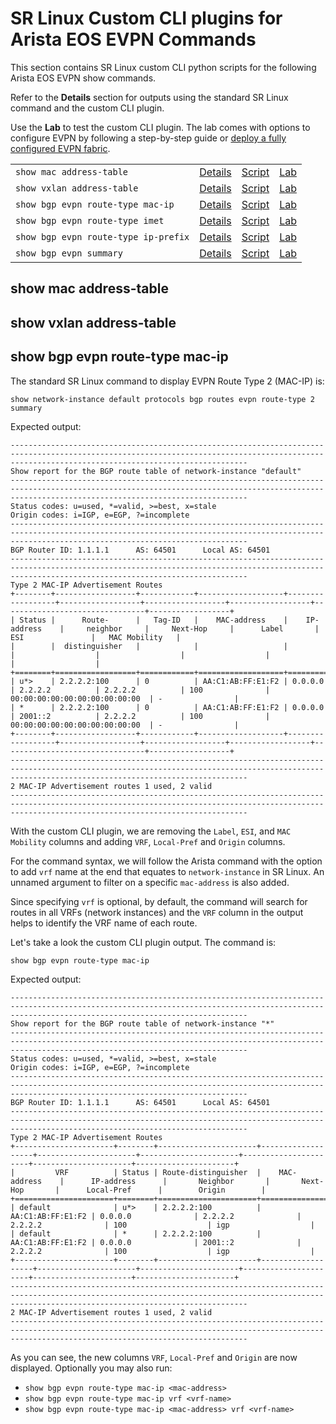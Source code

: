 # SR Linux Custom CLI plugins for Arista EOS EVPN Commands

This section contains SR Linux custom CLI python scripts for the following Arista EOS EVPN show commands.

Refer to the **Details** section for outputs using the standard SR Linux command and the custom CLI plugin.

Use the **Lab** to test the custom CLI plugin. The lab comes with options to configure EVPN by following a step-by-step guide or [deploy a fully configured EVPN fabric](https://github.com/srlinuxamericas/N92-evpn/blob/main/README.md#explore-this-lab-with-everything-pre-configured).

|   |   |   |   |
|---|---|---|---|
| `show mac address-table` | [Details]() | [Script]() | [Lab](https://github.com/srlinuxamericas/N92-evpn) |
| `show vxlan address-table` | [Details]() | [Script]() | [Lab](https://github.com/srlinuxamericas/N92-evpn) |
| `show bgp evpn route-type mac-ip` | [Details]() | [Script]() | [Lab](https://github.com/srlinuxamericas/N92-evpn) |
| `show bgp evpn route-type imet` | [Details]() | [Script]() | [Lab](https://github.com/srlinuxamericas/N92-evpn) |
| `show bgp evpn route-type ip-prefix` | [Details]() | [Script]() | [Lab](https://github.com/srlinuxamericas/N92-evpn) |
| `show bgp evpn summary` | [Details]() | [Script]() | [Lab](https://github.com/srlinuxamericas/N92-evpn) |

## show mac address-table


## show vxlan address-table


## show bgp evpn route-type mac-ip

The standard SR Linux command to display EVPN Route Type 2 (MAC-IP) is:

```srl
show network-instance default protocols bgp routes evpn route-type 2 summary
```

Expected output:

```srl
-------------------------------------------------------------------------------------------------------------------------------------------------------------------------------------------------
Show report for the BGP route table of network-instance "default"
-------------------------------------------------------------------------------------------------------------------------------------------------------------------------------------------------
Status codes: u=used, *=valid, >=best, x=stale
Origin codes: i=IGP, e=EGP, ?=incomplete
-------------------------------------------------------------------------------------------------------------------------------------------------------------------------------------------------
BGP Router ID: 1.1.1.1      AS: 64501      Local AS: 64501
-------------------------------------------------------------------------------------------------------------------------------------------------------------------------------------------------
Type 2 MAC-IP Advertisement Routes
+--------+------------------+------------+-------------------+------------------+------------------+------------------+------------------+--------------------------------+------------------+
| Status |      Route-      |   Tag-ID   |    MAC-address    |    IP-address    |     neighbor     |     Next-Hop     |      Label       |              ESI               |   MAC Mobility   |
|        |  distinguisher   |            |                   |                  |                  |                  |                  |                                |                  |
+========+==================+============+===================+==================+==================+==================+==================+================================+==================+
| u*>    | 2.2.2.2:100      | 0          | AA:C1:AB:FF:E1:F2 | 0.0.0.0          | 2.2.2.2          | 2.2.2.2          | 100              | 00:00:00:00:00:00:00:00:00:00  | -                |
| *      | 2.2.2.2:100      | 0          | AA:C1:AB:FF:E1:F2 | 0.0.0.0          | 2001::2          | 2.2.2.2          | 100              | 00:00:00:00:00:00:00:00:00:00  | -                |
+--------+------------------+------------+-------------------+------------------+------------------+------------------+------------------+--------------------------------+------------------+
-------------------------------------------------------------------------------------------------------------------------------------------------------------------------------------------------
2 MAC-IP Advertisement routes 1 used, 2 valid
-------------------------------------------------------------------------------------------------------------------------------------------------------------------------------------------------
```

With the custom CLI plugin, we are removing the `Label`, `ESI`, and `MAC Mobility` columns and adding `VRF`, `Local-Pref` and `Origin` columns.

For the command syntax, we will follow the Arista command with the option to add `vrf` name at the end that equates to `network-instance` in SR Linux. An unnamed argument to filter on a specific `mac-address` is also added.

Since specifying `vrf` is optional, by default, the command will search for routes in all VRFs (network instances) and the `VRF` column in the output helps to identify the VRF name of each route.

Let's take a look the custom CLI plugin output. The command is:

```srl
show bgp evpn route-type mac-ip
```

Expected output:

```srl
-------------------------------------------------------------------------------------------------------------------------------------------------------------------------------------------------
Show report for the BGP route table of network-instance "*"
-------------------------------------------------------------------------------------------------------------------------------------------------------------------------------------------------
Status codes: u=used, *=valid, >=best, x=stale
Origin codes: i=IGP, e=EGP, ?=incomplete
-------------------------------------------------------------------------------------------------------------------------------------------------------------------------------------------------
BGP Router ID: 1.1.1.1      AS: 64501      Local AS: 64501
-------------------------------------------------------------------------------------------------------------------------------------------------------------------------------------------------
Type 2 MAC-IP Advertisement Routes
+----------------------+--------+----------------------+-------------------+----------------------+----------------------+----------------------+----------------------+----------------------+
|         VRF          | Status | Route-distinguisher  |    MAC-address    |      IP-address      |       Neighbor       |       Next-Hop       |      Local-Pref      |        Origin        |
+======================+========+======================+===================+======================+======================+======================+======================+======================+
| default              | u*>    | 2.2.2.2:100          | AA:C1:AB:FF:E1:F2 | 0.0.0.0              | 2.2.2.2              | 2.2.2.2              | 100                  | igp                  |
| default              | *      | 2.2.2.2:100          | AA:C1:AB:FF:E1:F2 | 0.0.0.0              | 2001::2              | 2.2.2.2              | 100                  | igp                  |
+----------------------+--------+----------------------+-------------------+----------------------+----------------------+----------------------+----------------------+----------------------+
-------------------------------------------------------------------------------------------------------------------------------------------------------------------------------------------------
2 MAC-IP Advertisement routes 1 used, 2 valid
-------------------------------------------------------------------------------------------------------------------------------------------------------------------------------------------------
```

As you can see, the new columns `VRF`, `Local-Pref` and `Origin` are now displayed.
Optionally you may also run:
- `show bgp evpn route-type mac-ip <mac-address>`
- `show bgp evpn route-type mac-ip vrf <vrf-name>`
- `show bgp evpn route-type mac-ip <mac-address> vrf <vrf-name>`



